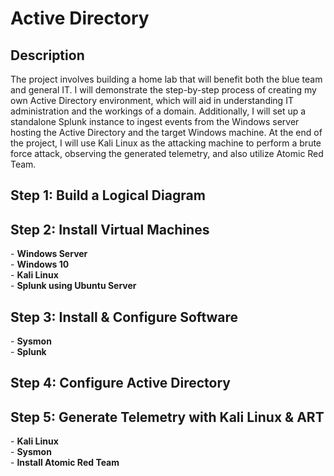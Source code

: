 # Active Directory

<h2>Description</h2>
The project involves building a home lab that will benefit both the blue team and general IT. I will demonstrate the step-by-step process of creating my own Active Directory environment, which will aid in understanding IT administration and the workings of a domain. Additionally, I will set up a standalone Splunk instance to ingest events from the Windows server hosting the Active Directory and the target Windows machine. At the end of the project, I will use Kali Linux as the attacking machine to perform a brute force attack, observing the generated telemetry, and also utilize Atomic Red Team.
<br />

<h2>Step 1: Build a Logical Diagram </h2>

<h2>Step 2: Install Virtual Machines </h2>
- <b>Windows Server</b> <br>
- <b>Windows 10</b> <br>
- <b>Kali Linux</b> <br>
- <b>Splunk using Ubuntu Server</b> <br>

<h2>Step 3: Install & Configure Software </h2>
- <b>Sysmon</b> <br>
- <b>Splunk</b> <br>

<h2>Step 4: Configure Active Directory </h2>

<h2>Step 5: Generate Telemetry with Kali Linux & ART </h2>
- <b>Kali Linux</b> <br>
- <b>Sysmon</b> <br>
- <b>Install Atomic Red Team</b> <br>
